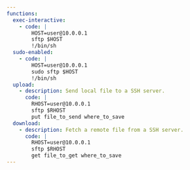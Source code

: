 ```yaml
---
functions:
  exec-interactive:
    - code: |
        HOST=user@10.0.0.1
        sftp $HOST
        !/bin/sh
  sudo-enabled:
    - code: |
        HOST=user@10.0.0.1
        sudo sftp $HOST
        !/bin/sh
  upload:
    - description: Send local file to a SSH server.
      code: |
        RHOST=user@10.0.0.1
        sftp $RHOST
        put file_to_send where_to_save
  download:
    - description: Fetch a remote file from a SSH server.
      code: |
        RHOST=user@10.0.0.1
        sftp $RHOST
        get file_to_get where_to_save
---
```

